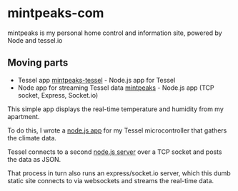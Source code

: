 # mintpeaks-com
mintpeaks is my personal home control and information site, powered by Node and tessel.io

## Moving parts

* Tessel app [mintpeaks-tessel](/mihar/mintpeaks-tessel) - Node.js app for Tessel
* Node app for streaming Tessel data [mintpeaks](/mihar/mintpeaks) - Node.js app (TCP socket, Express, Socket.io)

This simple app displays the real-time temperature and humidity from my apartment.

To do this, I wrote a [node.js app](/mihar/mintpeaks-tessel) for my Tessel microcontroller that gathers the climate data.

Tessel connects to a second [node.js server](/mihar/mintpeaks) over a TCP socket and posts the data as JSON.

That process in turn also runs an express/socket.io server, which this dumb static site connects to via websockets and streams the real-time data.
